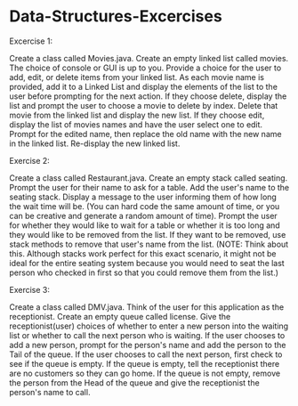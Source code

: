 # Data-Structures-Excercises

Excercise 1:

Create a class called Movies.java.
Create an empty linked list called movies. The choice of console or GUI is up to you.
Provide a choice for the user to add, edit, or delete items from your linked list.
As each movie name is provided, add it to a Linked List and display the elements of the list to the user before prompting for the next action. If they choose delete, display the list and prompt the user to choose a movie to delete by index. Delete that movie from the linked list and display the new list. If they choose edit, display the list of movies names and have the user select one to edit.
Prompt for the edited name, then replace the old name with the new name in the linked list.
Re-display the new linked list.

Exercise 2:

Create a class called Restaurant.java.
Create an empty stack called seating.
Prompt the user for their name to ask for a table.
Add the user's name to the seating stack.
Display a message to the user informing them of how long the wait time will be. (You can hard code the same amount of time, or you can be creative and generate a random amount of time).
Prompt the user for whether they would like to wait for a table or whether it is too long and they would like to be removed from the list. If they want to be removed, use stack methods to remove that user's name from the list. (NOTE: Think about this. Although stacks work perfect for this exact scenario, it might not be ideal for the entire seating system because you would need to seat the last person who checked in first so that you could remove them from the list.)

Exercise 3:

Create a class called DMV.java. Think of the user for this application as the receptionist.
Create an empty queue called license.
Give the receptionist(user) choices of whether to enter a new person into the waiting list or whether to call the next person who is waiting. If the user chooses to add a new person, prompt for the person's name and add the person to the Tail of the queue. If the user chooses to call the next person, first check to see if the queue is empty. If the queue is empty, tell the receptionist there are no customers so they can go home. If the queue is not empty, remove the person from the Head of the queue and give the receptionist the person's name to call.
